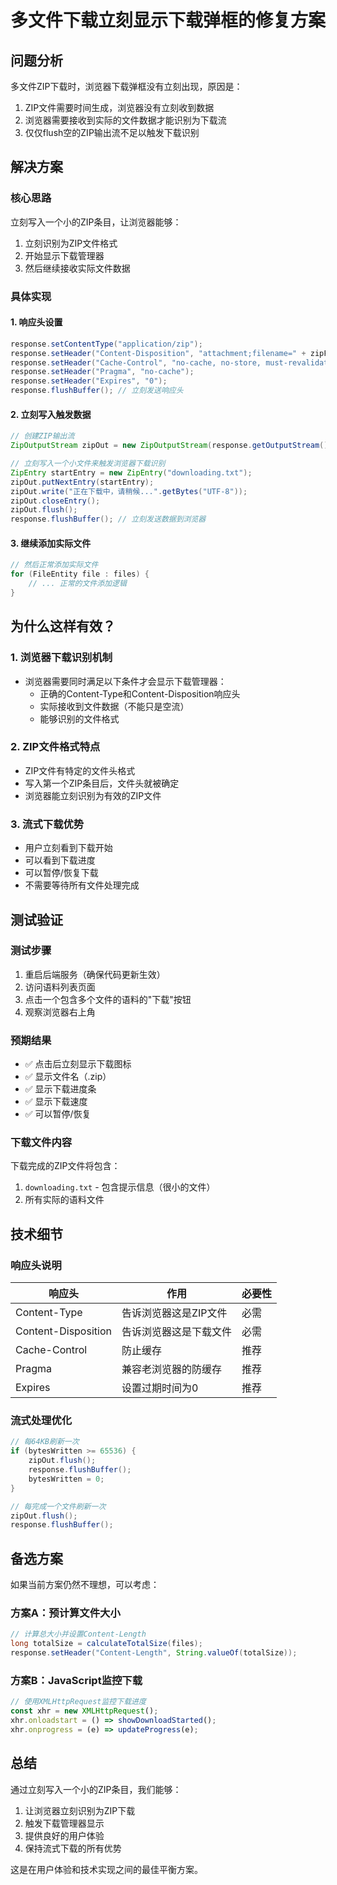 # 多文件下载立刻显示下载弹框的修复方案

## 问题分析

多文件ZIP下载时，浏览器下载弹框没有立刻出现，原因是：

1. ZIP文件需要时间生成，浏览器没有立刻收到数据
2. 浏览器需要接收到实际的文件数据才能识别为下载流
3. 仅仅flush空的ZIP输出流不足以触发下载识别

## 解决方案

### 核心思路
立刻写入一个小的ZIP条目，让浏览器能够：
1. 立刻识别为ZIP文件格式
2. 开始显示下载管理器
3. 然后继续接收实际文件数据

### 具体实现

#### 1. 响应头设置
```java
response.setContentType("application/zip");
response.setHeader("Content-Disposition", "attachment;filename=" + zipFileName);
response.setHeader("Cache-Control", "no-cache, no-store, must-revalidate");
response.setHeader("Pragma", "no-cache");
response.setHeader("Expires", "0");
response.flushBuffer(); // 立刻发送响应头
```

#### 2. 立刻写入触发数据
```java
// 创建ZIP输出流
ZipOutputStream zipOut = new ZipOutputStream(response.getOutputStream());

// 立刻写入一个小文件来触发浏览器下载识别
ZipEntry startEntry = new ZipEntry("downloading.txt");
zipOut.putNextEntry(startEntry);
zipOut.write("正在下载中，请稍候...".getBytes("UTF-8"));
zipOut.closeEntry();
zipOut.flush();
response.flushBuffer(); // 立刻发送数据到浏览器
```

#### 3. 继续添加实际文件
```java
// 然后正常添加实际文件
for (FileEntity file : files) {
    // ... 正常的文件添加逻辑
}
```

## 为什么这样有效？

### 1. 浏览器下载识别机制
- 浏览器需要同时满足以下条件才会显示下载管理器：
  - 正确的Content-Type和Content-Disposition响应头
  - 实际接收到文件数据（不能只是空流）
  - 能够识别的文件格式

### 2. ZIP文件格式特点
- ZIP文件有特定的文件头格式
- 写入第一个ZIP条目后，文件头就被确定
- 浏览器能立刻识别为有效的ZIP文件

### 3. 流式下载优势
- 用户立刻看到下载开始
- 可以看到下载进度
- 可以暂停/恢复下载
- 不需要等待所有文件处理完成

## 测试验证

### 测试步骤
1. 重启后端服务（确保代码更新生效）
2. 访问语料列表页面
3. 点击一个包含多个文件的语料的"下载"按钮
4. 观察浏览器右上角

### 预期结果
- ✅ 点击后立刻显示下载图标
- ✅ 显示文件名（.zip）
- ✅ 显示下载进度条
- ✅ 显示下载速度
- ✅ 可以暂停/恢复

### 下载文件内容
下载完成的ZIP文件将包含：
1. `downloading.txt` - 包含提示信息（很小的文件）
2. 所有实际的语料文件

## 技术细节

### 响应头说明
| 响应头 | 作用 | 必要性 |
|--------|------|--------|
| Content-Type | 告诉浏览器这是ZIP文件 | 必需 |
| Content-Disposition | 告诉浏览器这是下载文件 | 必需 |
| Cache-Control | 防止缓存 | 推荐 |
| Pragma | 兼容老浏览器的防缓存 | 推荐 |
| Expires | 设置过期时间为0 | 推荐 |

### 流式处理优化
```java
// 每64KB刷新一次
if (bytesWritten >= 65536) {
    zipOut.flush();
    response.flushBuffer();
    bytesWritten = 0;
}

// 每完成一个文件刷新一次
zipOut.flush();
response.flushBuffer();
```

## 备选方案

如果当前方案仍然不理想，可以考虑：

### 方案A：预计算文件大小
```java
// 计算总大小并设置Content-Length
long totalSize = calculateTotalSize(files);
response.setHeader("Content-Length", String.valueOf(totalSize));
```

### 方案B：JavaScript监控下载
```javascript
// 使用XMLHttpRequest监控下载进度
const xhr = new XMLHttpRequest();
xhr.onloadstart = () => showDownloadStarted();
xhr.onprogress = (e) => updateProgress(e);
```

## 总结

通过立刻写入一个小的ZIP条目，我们能够：
1. 让浏览器立刻识别为ZIP下载
2. 触发下载管理器显示
3. 提供良好的用户体验
4. 保持流式下载的所有优势

这是在用户体验和技术实现之间的最佳平衡方案。 
